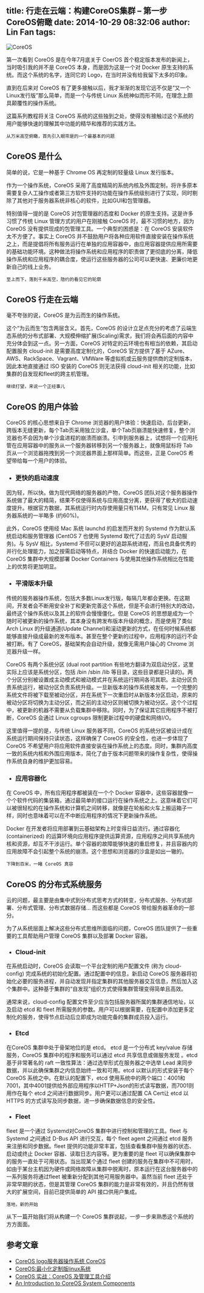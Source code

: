 title: 行走在云端：构建CoreOS集群 – 第一步 CoreOS俯瞰
date: 2014-10-29 08:32:06
author: Lin Fan
tags:
---

![CoreOS](/images/coreos-wordmark-horiz-color.png)


第一次看到 CoreOS 是在今年7月底关于 CoerOS 首个稳定版本发布的新闻上，当时吸引我的并不是 CoreOS 本身，而是因为这是一个对 Docker 原生支持的系统。而这个系统的名字，连同它的 Logo，在当时并没有给我留下太多的印象。

直到在后来对 CoreOS 有了更多接触以后，我才渐渐的发现它远不仅是“又一个Linux发行版”那么简单，而是一个与传统 Linux 系统神似而形不同，在理念上颇具颠覆性的操作系统。

这篇系列教程将关注 CoreOS 系统的这些独到之处，使得没有接触过这个系统的用户能够快速的理解其中功能的精华和推荐的实践方法。


```
从万米高空俯瞰，首先引入眼帘是的一个最基本的问题
```

## CoreOS 是什么

简单的说，它是一种基于 Chrome OS 再定制的轻量级 Linux 发行版本。

作为一个操作系统，CoreOS 采用了高度精简的系统内核及外围定制，将许多原本需要复杂人工操作或者第三方软件支持的功能在操作系统级别进行了实现，同时剔除了其他对于服务器系统非核心的软件，比如GUI和包管理器。

特别值得一提的是 CoreOS 对包管理器的态度和 Docker 的原生支持。这是许多习惯了传统 Linux 管理方式的用户在刚接触 CoreOS 时，最不习惯的地方，因为 CoreOS 没有提供现成的包管理工具。一个典型的困惑是：在 CoreOS 安装软件太不方便了。事实上 CoreOS 并不鼓励用户将各种应用软件直接安装在操作系统之上，而是提倡将所有服务运行在单独的应用容器中，由应用容器提供应用所需要的基础功能环境。这种做法将操作系统和应用程序的职责做了更彻底的分离，降低操作系统和应用程序的耦合度，使运行这些服务器的公司可以更快速、更廉价地更新自己的线上业务。


```
至上而下，落到千米高空，隐约的看见它的轮廓
```

## CoreOS 行走在云端

毫不夸张的说，CoreOS 是为云而生的操作系统。

这个“为云而生”包含两层含义。首先，CoreOS 的设计立足点充分的考虑了云端生态系统的分布式部署、大规模伸缩扩展(Scaling)需求，我们将会再后面的内容中充分体会到这一点。另一方面，CoreOS 对特定的云环境也有相当的依赖，其启动配置服务 cloud-init 是需要高度定制化的，CoreOS 官方提供了基于 AZure、AWS、RackSpace、Vagrant、VMWare 等虚拟机或云服务提供商的定制版本，因此本地直接通过 ISO 安装的 CoreOS 则无法获得 cloud-init 相关的功能，比如集群的自发现和fleet的跨主机管理。

```
继续打望，来说一个正经事儿
```

## CoreOS 的用户体验

CoreOS 的核心思想来自于 Chrome 浏览器的用户体验：快速启动，后台更新，跨版本无缝更新，每个Tab页采用独立沙盒，单个Tab页崩溃能快速修复，整个浏览器也不会因为单个沙盒进程的崩溃而崩溃。引申到服务器上，试想将一个应用托管在应用容器中的服务从一个服务器转移到另一个服务器上，就像用鼠标将 Tab 页从一个浏览器拖拽到另一个浏览器界面上那样简单。而这些，正是 CoreOS 希望带给每一个用户的体验。

- ### 更快的启动速度

因为轻，所以快。做为现代网络的服务器的产物，CoreOS 团队对这个服务器操作系统做了最大的精简，结果不仅使得系统与应用高度分离，更获得了极大的启动速度提升。根据官方数据，其系统运行时内存使用量只有114M，只有常见 Linux 服务器系统的一半略多 (约60%)。

此外，CoreOS 使用经 Mac 系统 launchd 的启发而开发的 Systemd 作为默认系统启动和服务管理器 (CentOS 7 也使用 Systemd 取代了过去的 SysV 启动服务)。与 SysV 相比，Systemd 不但可以更好的追踪系统进程，而且也具备优秀的并行化处理能力，加之按需启动等特点，并结合 Docker 的快速启动能力，在 CoreOS 集群中大规模部署 Docker Containers 与使用其他操作系统相比在性能上的优势将更加明显。

- ### 平滑版本升级

传统的服务器操作系统，包括大多数Linux发行版，每隔几年都会更换。在这期间，开发者会不断用安全补丁和更新完善这个系统，但是不会进行特别大的改动，最终这个操作系统以及其上的软件会慢慢僵化。但是 CoreOS 的思想是成为一个随时可被更新的操作系统，其本身没有跨发布版本升级的概念，而是使用了类似 Arch Linux 的升级通道(Update Channel)和滚动更新的方式，在任何时候系统都能够直接升级成最新的发布版本。甚至在整个更新的过程中，应用程序的运行不会被打断。有了 CoreOS，基础架构会自动升级，就像无需用户操心的 Chrome 浏览器升级一样。

CoreOS 有两个系统分区 (dual root partition 有些地方翻译为双启动分区，这里实际上应该是系统分区，包括 /bin /sbin /lib 等目录，这些目录都是只读的)。两个分区分别被设置成主动模式和被动模式并在系统运行期间各司其职。主动分区负责系统运行，被动分区负责系统升级。一旦新版本的操作系统被发布，一个完整的系统文件将被下载至被动分区，并在系统下一次重启时从新版本分区启动，原来的被动分区将切换为主动分区，而之前的主动分区则被切换为被动分区。这个个过程中，被更新的机器不需要从负载集群中移除。同时，为了保证其它应用程序不被打断，CoreOS 会通过 Linux cgroups 限制更新过程中的硬盘和网络I/O。

这里值得一提的是，与传统 Linux 服务器不同，CoreOS 的系统分区被设计成在系统运行期间保持只读状态，这样确保了 CoreOS 的安全性，也进一步体现了 CoreOS 不希望用户将应用软件直接安装在操作系统上的态度。同时，集群内高度一致的系统内核和外围应用版本，简化了由于版本问题带来的操作复杂性，使得操作系统自身的维护更加容易。

- ### 应用容器化

在 CoreOS 中，所有应用程序都被装在一个个 Docker 容器中，这些容器就像一个个软件代码的集装箱，通过最简单的接口运行在操作系统之上。这意味着它们可以被很轻松的在操作系统和计算机之间转移，就像是在轮船和火车上搬运箱子一样，同时也意味着可以在不中断应用程序的情况下更新操作系统。

Docker 在开发者将应用部署到云基础架构上时变得日益流行。通过容器化 (containerized) 的运算环境向应用程序提供运算资源，应用程序之间共享系统内核和资源，却互不干涉运行。单个容器的故障能够快速的重启修复，并且容器内的应用故障不会引起整个系统的崩溃。这个思想和浏览器的沙盒是如出一辙的。

```
下降到百米，一睹 CoreOS 真容
```

## CoreOS 的分布式系统服务

云的问题，最主要是由集中式到分布式思考方式的转变，分布式服务、分布式部署、分布式管理、分布式数据存储... 而这些都是 CoreOS 带给服务器革命的一部分。

为了从系统层面上解决这些分布式思维所面临的问题，CoreOS 团队提供了一些重要的工具帮助用户管理 CoreOS 集群以及部署 Docker 容器。

- ### Cloud-init

在系统启动时，CoreOS 会读取一个平台定制的用户配置文件 (称为 cloud-config) 完成系统的初始化配置。通过配置中的信息，新启动 CoreOS 服务器将初始化必要的服务进程，并自动发现并指定集群的其他服务器交互信息，然后加入这个集群中。这种基于集群的“自发现”组织方式使得集群管理变得简单且高效。

通常来说，cloud-config 配置文件至少应当包括服务器所属的集群通信地址，以及启动 etcd 和 fleet 所需服务的参数。用户可以根据需要，在配置中添加更多定制化的服务，使得节点启动后立即成为功能完备的集群成员投入运行。

- ### Etcd

在CoreOS 集群中处于骨架地位的是 etcd。 etcd 是一个分布式 key/value 存储服务，CoreOS 集群中的程序和服务可以通过 etcd 共享信息或做服务发现 。etcd 基于非常著名的 raft 一致性算法：通过选举形式在服务器之中选举 Lead 来同步数据，并以此确保集群之内信息始终一致和可用。etcd 以默认的形式安装于每个 CoreOS 系统之中。在默认的配置下，etcd 使用系统中的两个端口：4001和7001，其中4001提供给外部应用程序以HTTP+Json的形式读写数据，而7001则用作在每个 etcd 之间进行数据同步。用户更可以通过配置 CA Cert让 etcd 以 HTTPS 的方式读写及同步数据，进一步确保数据信息的安全性。

- ### Fleet

fleet 是一个通过 Systemd对CoreOS 集群中进行控制和管理的工具。fleet 与 Systemd 之间通过 D-Bus API 进行交互，每个 fleet agent 之间通过 etcd 服务来注册和同步数据。fleet 提供的功能非常丰富，包括查看集群中服务器的状态、启动或终止 Docker 容器、读取日志内容等。更为重要的是 fleet 可以确保集群中的服务一直处于可用状态。当出现某个通过 fleet 创建的服务在集群中不可用时，如由于某台主机因为硬件或网络故障从集群中脱离时，原本运行在这台服务器中的一系列服务将通过fleet 被重新分配到其他可用服务器中。虽然当前 fleet 还处于非常早期的状态，但是其管理 CoreOS 集群的能力是非常有效的，并且仍然有很大的扩展空间，目前已提供简单的 API 接口供用户集成。

```
落地，新的开始
```

从下一篇开始我们将从构建一个 CoreOS 集群说起，一步一步来熟悉这个系统的方方面面。

## 参考文章

- [CoreOS logo服务器操作系统 CoreOS](http://www.oschina.net/p/coreos)
- [CoreOS:最小化定制版linux系统](http://www.egouz.com/topics/7845.html)
- [CoreOS 实战：CoreOS 及管理工具介绍](http://www.infoq.com/cn/articles/what-is-coreos)
- [An Introduction to CoreOS System Components](https://www.digitalocean.com/community/tutorials/an-introduction-to-coreos-system-components)
